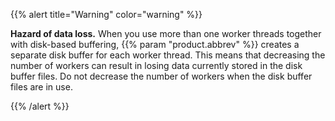 ---
---
<!-- DISCLAIMER: This file is based on the syslog-ng Open Source Edition documentation https://github.com/balabit/syslog-ng-ose-guides/commit/2f4a52ee61d1ea9ad27cb4f3168b95408fddfdf2 and is used under the terms of The syslog-ng Open Source Edition Documentation License. The file has been modified by Axoflow. -->
{{% alert title="Warning" color="warning" %}}

**Hazard of data loss.** When you use more than one worker threads together with disk-based buffering, {{% param "product.abbrev" %}} creates a separate disk buffer for each worker thread. This means that decreasing the number of workers can result in losing data currently stored in the disk buffer files. Do not decrease the number of workers when the disk buffer files are in use.

{{% /alert %}}
